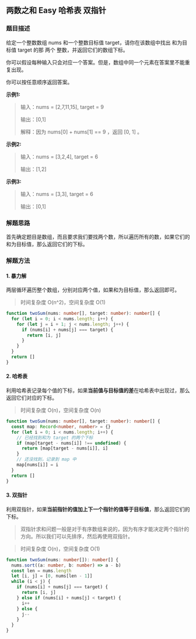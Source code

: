 ## 两数之和 <Badge type="info">Easy</Badge> <Badge type="tip">哈希表</Badge> <Badge type="tip">双指针</Badge>

### 题目描述

给定一个整数数组 nums 和一个整数目标值 target，请你在该数组中找出 和为目标值 target 的那 两个 整数，并返回它们的数组下标。

你可以假设每种输入只会对应一个答案。但是，数组中同一个元素在答案里不能重复出现。

你可以按任意顺序返回答案。

**示例1:**

> 输入：nums = [2,7,11,15], target = 9
>
> 输出：[0,1]
>
> 解释：因为 nums[0] + nums[1] == 9 ，返回 [0, 1] 。

**示例2:**

> 输入：nums = [3,2,4], target = 6
>
> 输出：[1,2]

**示例3:**

> 输入：nums = [3,3], target = 6
>
> 输出：[0,1]

### 解题思路

首先确定题目是数组，而且要求我们要找两个数，所以遍历所有的数，如果它们的和为目标值，那么返回它们的下标。

### 解题方法

#### 1. 暴力解

两层循环遍历整个数组，分别对应两个值，如果和为目标值，那么返回即可。

> 时间复杂度 O(n^2)，空间复杂度 O(1)

```ts
function twoSum(nums: number[], target: number): number[] {
  for (let i = 0; i < nums.length; i++) {
    for (let j = i + 1; j < nums.length; j++) {
      if (nums[i] + nums[j] === target) {
        return [i, j]
      }
    }
  }
  return []
}
```

#### 2. 哈希表

利用哈希表记录每个值的下标，如果**当前值与目标值的差**在哈希表中出现过，那么返回它们对应的下标。

> 时间复杂度 O(n)，空间复杂度 O(n)

```ts
function twoSum(nums: number[], target: number): number[] {
  const map: Record<number, number> = {}
  for (let i = 0; i < nums.length; i++) {
    // 已经找到和为 target 的两个下标
    if (map[target - nums[i]] !== undefined) {
      return [map[target - nums[i]], i]
    }
    // 还没找到，记录到 map 中
    map[nums[i]] = i
  }
  return []
}
```

#### 3. 双指针

利用双指针，如果**当前指针的值加上下一个指针的值等于目标值**，那么返回它们的下标。

> 双指针求和问题一般是对于有序数组来说的，因为有序才能决定两个指针的方向。所以我们可以先排序，然后再使用双指针。

> 时间复杂度 O(n)，空间复杂度 O(1)

```ts
function twoSum(nums: number[]): number[] {
  nums.sort((a: number, b: number) => a - b)
  const len = nums.length
  let [i, j] = [0, nums[len - 1]]
  while (i < j) {
    if (nums[i] + nums[j] === target) {
      return [i, j]
    } else if (nums[i] + nums[j] < target) {
      i++
    } else {
      j--
    }
  }
}
```
